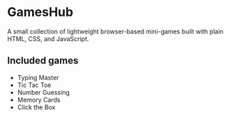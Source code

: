 # GamesHub

A small collection of lightweight browser-based mini-games built with plain HTML, CSS, and JavaScript.

## Included games

- Typing Master
- Tic Tac Toe
- Number Guessing
- Memory Cards
- Click the Box
